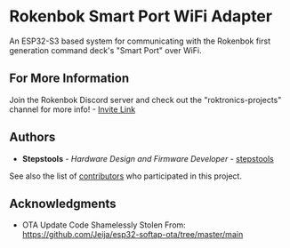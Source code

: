 # Rokenbok Smart Port WiFi Adapter

An ESP32-S3 based system for communicating with the Rokenbok first generation command deck's "Smart Port" over WiFi.

## For More Information

Join the Rokenbok Discord server and check out the "roktronics-projects" channel for more info! - [Invite Link](https://discord.gg/neh6QHN)

## Authors

  - **Stepstools** - *Hardware Design and Firmware Developer* -
    [stepstools](https://github.com/stepstools)

See also the list of
[contributors](https://github.com/stepstools/Rokenbok-Smart-Port-WiFi/contributors)
who participated in this project.

## Acknowledgments

  - OTA Update Code Shamelessly Stolen From: https://github.com/Jeija/esp32-softap-ota/tree/master/main
